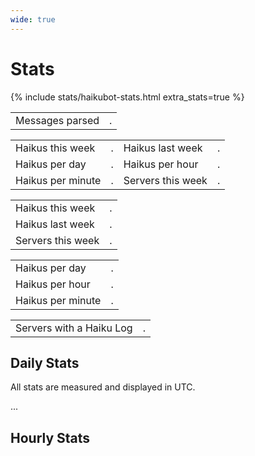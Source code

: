 ```yaml
---
wide: true
---
```


# Stats

{% include stats/haikubot-stats.html extra_stats=true %}

<table class="stat-table stat-table-single">
    <tbody>
        <tr>
            <td>Messages parsed</td>
            <td class="stat-counter loading" data-api="messagecount" data-loop-time="4000">.</td>
        </tr>
    </tbody>
</table>

<table class="stat-table stat-table-large">
    <tbody>
        <tr>
            <td>Haikus this week</td>
            <td class="stat-counter loading" data-api="haikucountweek" data-loop-time="10000">.</td>
            <td>Haikus last week</td>
            <td class="stat-counter loading" data-api="haikucountlastweek" data-loop-time="300000">.</td>
        </tr>
        <tr>
            <td>Haikus per day</td>
            <td class="stat-counter loading stat-counter-haikus-day">.</td>
            <td>Haikus per hour</td>
            <td class="stat-counter loading stat-counter-haikus-hour">.</td>
        </tr>
        <tr>
            <td>Haikus per minute</td>
            <td class="stat-counter loading stat-counter-haikus-minute">.</td>
            <td>Servers this week</td>
            <td class="stat-counter loading" data-api="servercountweek" data-change="true"  data-loop-time="300000">.</td>
        </tr>
    </tbody>
</table>

<table class="stat-table stat-table-small">
    <tbody>
        <tr>
            <td>Haikus this week</td>
            <td class="stat-counter loading" data-api="haikucountweek" data-loop-time="10000">.</td>
        </tr>
        <tr>
            <td>Haikus last week</td>
            <td class="stat-counter loading" data-api="haikucountlastweek" data-loop-time="300000">.</td>
        </tr>
        <tr>
            <td>Servers this week</td>
            <td class="stat-counter loading" data-api="servercountweek" data-change="true" data-loop-time="300000">.</td>
        </tr>
    </tbody>
</table>

<table class="stat-table stat-table-small">
    <tbody>
        <tr>
            <td>Haikus per day</td>
            <td class="stat-counter loading stat-counter-haikus-day">.</td>
        </tr>
        <tr>
            <td>Haikus per hour</td>
            <td class="stat-counter loading stat-counter-haikus-hour">.</td>
        </tr>
        <tr>
            <td>Haikus per minute</td>
            <td class="stat-counter loading stat-counter-haikus-minute">.</td>
        </tr>
    </tbody>
</table>

<table class="stat-table stat-table-single">
    <tbody>
        <tr>
            <td>Servers with a Haiku Log</td>
            <td class="stat-counter loading" data-api="haikulogcount" data-loop-time="30000">.</td>
        </tr>
    </tbody>
</table>

## Daily Stats

<p>All stats are measured and displayed in UTC.</p>
<p class="time time-utc">...</p>

<canvas class="stat-graph stat-graph-day" data-color="#ffcc4d" data-column="haikuCount" data-label="Haikus" width="1200" height="600"></canvas>
<canvas class="stat-graph stat-graph-day" data-color="#2e2f34" data-column="serverCount" data-label="Servers" width="1200" height="600"></canvas>
<canvas class="stat-graph stat-graph-day" data-color="#ff774d" data-column="uniqueUserCount" data-label="Unique Users" width="1200" height="600"></canvas>

## Hourly Stats

<canvas class="stat-graph stat-graph-hour" data-color="#ffcc4d" data-column="haikuCount" data-label="Haikus" width="1200" height="600"></canvas>
<canvas class="stat-graph stat-graph-hour" data-color="#4da0ff" data-column="messagesCount" data-label="Messages" width="1200" height="600"></canvas>
